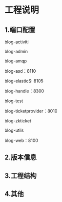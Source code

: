 # 工程说明

## 1.端口配置
  
  blog-activiti
  
  blog-admin
  
  blog-amqp
  
  blog-asd：8110
  
  blog-elasticS: 8105
  
  blog-handle：8300
  
  blog-test
  
  blog-ticketprovider：8010
  
  blog-zkticket
  
  blog-utils
  
  blog-web：8100
  
 





## 2.版本信息



## 3.工程结构



## 4.其他





